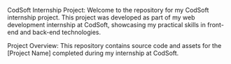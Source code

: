 CodSoft Internship Project:
Welcome to the repository for my CodSoft internship project. This project was developed as part of my web development internship at CodSoft, showcasing my practical skills in front-end and back-end technologies.

Project Overview:
This repository contains source code and assets for the [Project Name] completed during my internship at CodSoft.
